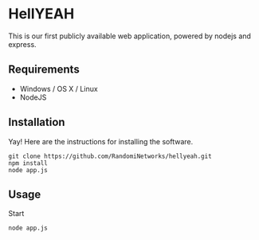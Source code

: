 HellYEAH
============

This is our first publicly available web application, powered by nodejs and express.

Requirements
-------

- Windows / OS X / Linux
- NodeJS


Installation
-------

Yay! Here are the instructions for installing the software.

    git clone https://github.com/RandomiNetworks/hellyeah.git
    npm install
    node app.js


Usage
-------

Start

    node app.js

